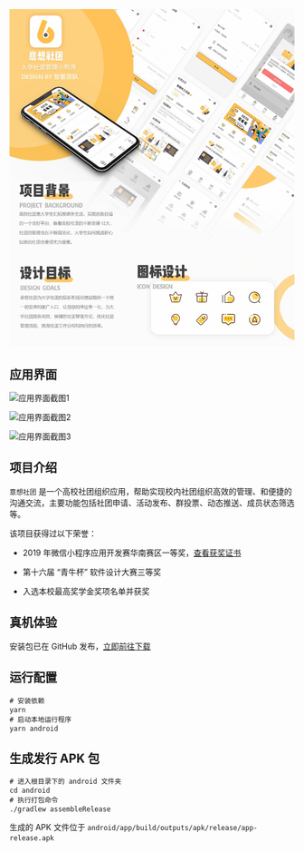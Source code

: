 ![参赛海报](./img/poster.jpg)

## 应用界面

![应用界面截图1](./img/screenshoot1.jpeg)

![应用界面截图2](./img/screenshoot2.jpeg)

![应用界面截图3](./img/screenshoot3.jpeg)

## 项目介绍

`意想社团` 是一个高校社团组织应用，帮助实现校内社团组织高效的管理、和便捷的沟通交流，主要功能包括社团申请、活动发布、群投票、动态推送、成员状态筛选等。

该项目获得过以下荣誉：

- 2019 年微信小程序应用开发赛华南赛区一等奖，[查看获奖证书](https://imgur.com/7JrrhYP)

- 第十六届 “青牛杯” 软件设计大赛三等奖

- 入选本校最高奖学金奖项名单并获奖

## 真机体验

安装包已在 GitHub 发布，[立即前往下载](https://github.com/Codennnn/eason-club/releases)

## 运行配置

```
# 安装依赖
yarn
# 启动本地运行程序
yarn android
```

## 生成发行 APK 包

```
# 进入根目录下的 android 文件夹
cd android
# 执行打包命令
./gradlew assembleRelease
```

生成的 APK 文件位于 `android/app/build/outputs/apk/release/app-release.apk`
